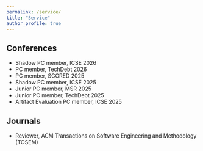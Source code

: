 ```yaml
---
permalink: /service/
title: "Service"
author_profile: true
---
```


## Conferences

- Shadow PC member, ICSE 2026
- PC member, TechDebt 2026
- PC member, SCORED 2025
- Shadow PC member, ICSE 2025
- Junior PC member, MSR 2025
- Junior PC member, TechDebt 2025
- Artifact Evaluation PC member, ICSE 2025


## Journals
- Reviewer, ACM Transactions on Software Engineering and Methodology (TOSEM)